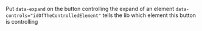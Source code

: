  
 Put `data-expand` on the button controlling the expand of an element
`data-controls="idOfTheControlledElement"` tells the lib which element this button is controlling